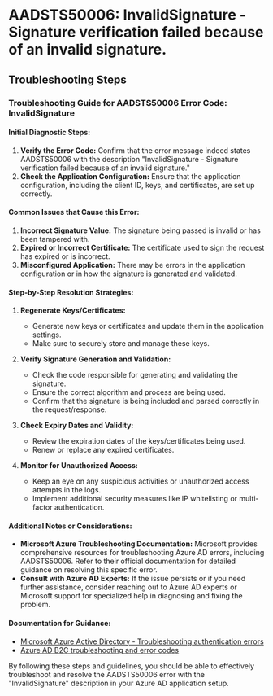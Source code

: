 # AADSTS50006: InvalidSignature - Signature verification failed because of an invalid signature.


## Troubleshooting Steps
### Troubleshooting Guide for AADSTS50006 Error Code: InvalidSignature

#### Initial Diagnostic Steps:
1. **Verify the Error Code:** Confirm that the error message indeed states AADSTS50006 with the description "InvalidSignature - Signature verification failed because of an invalid signature."
2. **Check the Application Configuration:** Ensure that the application configuration, including the client ID, keys, and certificates, are set up correctly.

#### Common Issues that Cause this Error:
1. **Incorrect Signature Value:** The signature being passed is invalid or has been tampered with.
2. **Expired or Incorrect Certificate:** The certificate used to sign the request has expired or is incorrect.
3. **Misconfigured Application:** There may be errors in the application configuration or in how the signature is generated and validated.

#### Step-by-Step Resolution Strategies:
1. **Regenerate Keys/Certificates:**
   - Generate new keys or certificates and update them in the application settings.
   - Make sure to securely store and manage these keys.

2. **Verify Signature Generation and Validation:**
   - Check the code responsible for generating and validating the signature.
   - Ensure the correct algorithm and process are being used.
   - Confirm that the signature is being included and parsed correctly in the request/response.

3. **Check Expiry Dates and Validity:**
   - Review the expiration dates of the keys/certificates being used.
   - Renew or replace any expired certificates.

4. **Monitor for Unauthorized Access:**
   - Keep an eye on any suspicious activities or unauthorized access attempts in the logs.
   - Implement additional security measures like IP whitelisting or multi-factor authentication.

#### Additional Notes or Considerations:
- **Microsoft Azure Troubleshooting Documentation:** Microsoft provides comprehensive resources for troubleshooting Azure AD errors, including AADSTS50006. Refer to their official documentation for detailed guidance on resolving this specific error.
- **Consult with Azure AD Experts:** If the issue persists or if you need further assistance, consider reaching out to Azure AD experts or Microsoft support for specialized help in diagnosing and fixing the problem.

#### Documentation for Guidance:
- [Microsoft Azure Active Directory - Troubleshooting authentication errors](https://docs.microsoft.com/en-us/azure/active-directory/develop/troubleshoot-common-errors#error-aadsts50006)
- [Azure AD B2C troubleshooting and error codes](https://docs.microsoft.com/en-us/azure/active-directory-b2c/troubleshoot-errors#error-aadsts50006)

By following these steps and guidelines, you should be able to effectively troubleshoot and resolve the AADSTS50006 error with the "InvalidSignature" description in your Azure AD application setup.